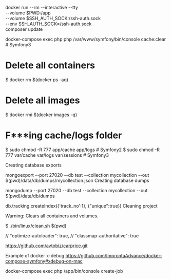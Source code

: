 
docker run --rm --interactive --tty \
    --volume $PWD:/app \
    --volume $SSH_AUTH_SOCK:/ssh-auth.sock \
    --env SSH_AUTH_SOCK=/ssh-auth.sock \
    composer update


docker-compose exec php php /var/www/symfony/bin/console cache:clear # Symfony3


# Delete all containers
$ docker rm $(docker ps -aq)

# Delete all images
$ docker rmi $(docker images -q)


# F***ing cache/logs folder
$ sudo chmod -R 777 app/cache app/logs # Symfony2
$ sudo chmod -R 777 var/cache var/logs var/sessions # Symfony3




Creating database exports

mongoexport --port 27020 --db test --collection mycollection --out $(pwd)/data/db/dumps/mycollection.json
Creating database dumps

mongodump --port 27020 --db test --collection mycollection --out $(pwd)/data/db/dumps



db.tracking.createIndex({'track_no':1}, {"unique":true})
Cleaning project

Warning: Clears all containers and volumes.

$ ./bin/linux/clean.sh $(pwd)

//        "optimize-autoloader": true,
//        "classmap-authoritative": true


https://github.com/avtobiz/carprice.git

Example of docker x-debug
https://github.com/ImprontaAdvance/docker-compose-symfony#xdebug-on-mac

docker-compose exec php /app/bin/console create-job
